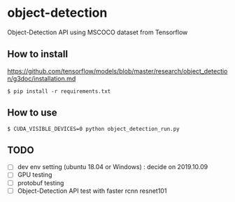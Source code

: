 # object-detection
Object-Detection API using MSCOCO dataset from Tensorflow

## How to install 
https://github.com/tensorflow/models/blob/master/research/object_detection/g3doc/installation.md
```
$ pip install -r requirements.txt
```
## How to use 
```
$ CUDA_VISIBLE_DEVICES=0 python object_detection_run.py
```
## TODO 

- [ ] dev env setting (ubuntu 18.04 or Windows) : decide on 2019.10.09
- [ ] GPU testing
- [ ] protobuf testing
- [ ] Object-Detection API test with faster rcnn resnet101
